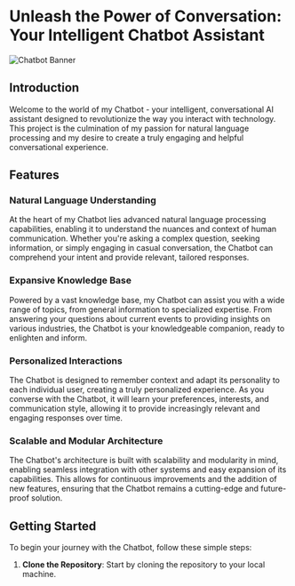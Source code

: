 # Unleash the Power of Conversation: Your Intelligent Chatbot Assistant

![Chatbot Banner](https://d41chssnpqdne.cloudfront.net/user_upload_by_module/chat_bot/files/8370340/bbQNQLkJKsdLmhun.jpeg?Expires=1722331091&Signature=RKe8wV3EaDf3hZIPELJyk3k1i90bkF2G34iisqbJVZkKmOQtUs~0NttScMHgLnAfBN1wIutg71K8YarawYeiavGmnJkM5Mcls5SpCWNGZaRP5BGsrzs8OtKqHmQ4Wm-zlHKJj1zddN5kQ~FUXvMeFp5XpBARGhs9X70ctSR-35ReXnZZ17IpGeDK3cBatQCm9kK8KqDEFY88CrXYO-qmttmX7p6dtt6ZCcXkxzyiZCmpw-Xuc1QWVA~imAi2AQBYvmcnhuB3GAaPB3iP71ZmfONxhhTbXgwt-FkVYCUpq-5SgqSekuitZRx2pOJV~ggAGr-mubqfwEbZwsJ~sAFXrw__&Key-Pair-Id=K3USGZIKWMDCSX)

## Introduction
Welcome to the world of my Chatbot - your intelligent, conversational AI assistant designed to revolutionize the way you interact with technology. This project is the culmination of my passion for natural language processing and my desire to create a truly engaging and helpful conversational experience.

## Features
### Natural Language Understanding
At the heart of my Chatbot lies advanced natural language processing capabilities, enabling it to understand the nuances and context of human communication. Whether you're asking a complex question, seeking information, or simply engaging in casual conversation, the Chatbot can comprehend your intent and provide relevant, tailored responses.

### Expansive Knowledge Base
Powered by a vast knowledge base, my Chatbot can assist you with a wide range of topics, from general information to specialized expertise. From answering your questions about current events to providing insights on various industries, the Chatbot is your knowledgeable companion, ready to enlighten and inform.

### Personalized Interactions
The Chatbot is designed to remember context and adapt its personality to each individual user, creating a truly personalized experience. As you converse with the Chatbot, it will learn your preferences, interests, and communication style, allowing it to provide increasingly relevant and engaging responses over time.

### Scalable and Modular Architecture
The Chatbot's architecture is built with scalability and modularity in mind, enabling seamless integration with other systems and easy expansion of its capabilities. This allows for continuous improvements and the addition of new features, ensuring that the Chatbot remains a cutting-edge and future-proof solution.

## Getting Started
To begin your journey with the Chatbot, follow these simple steps:

1. **Clone the Repository**: Start by cloning the repository to your local machine.

